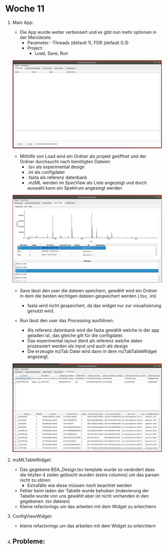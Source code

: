 # Woche 11

1. Main App:
    - Die App wurde weiter verbessert und es gibt nun mehr optionen in der Menüleiste.
        - Parameter:
            -Threads (default 1), FDR (default 0.3)
        - Project:
            - Load, Save, Run
    
    ![alt text](../Screenshots/Main_App.png )

    - Mithilfe von Load wird ein Ordner als projekt geöffnet und der Ordner durchsucht nach benötigten Dateien
        - .tsv als experimental design
        - .ini als configdatei
        - .fasta als referenz datenbank
        - .mzML werden im SpecView als Liste angezeigt und durch auswahl kann ein Spektrum angezeigt werden
    
    ![alt text](../Screenshots/SpecViewerMultiple.png )

    - Save lässt den user die dateien speichern, gewählt wird ein Ordner in dem die beiden wichtigen dateien gespeichert werden (.tsv, .ini)
        - fasta wird nicht gespeichert, da das widget nur zur visualisierung genutzt wird.

    - Run lässt den user das Processing ausführen:
        - Als referenz datenbank wird die fasta gewählt welche in der app geladen ist, das gleiche gilt für die    configdatei.
        - Das experimental layout dient als referenz welche daten prozessiert werden als input und auch als design
        - Die erzeugte mzTab Datei wird dann in dem mzTabTableWidget angezeigt.
    
    ![alt text](../Screenshots/mzTab_afterproc.png )

2. mzMLTableWidget:
    - Das gegebene BSA_Design.tsv template wurde so verändert dass die letzten 4 zeilen gelöscht wurden (extra columns) um das parsen nicht zu stören
        - Extrafälle wie diese müssen noch beachtet werden
    - Fehler beim laden der Tabelle wurde behoben (indexierung der Tabelle wurde von uns gewählt aber ist nicht vorhanden in den gegebenen .tsv dateien)
    - Kleine refactorings um das arbeiten mit dem Widget zu erleichtern

3. ConfigViewWidget:
    - kleine refactorings um das arbeiten mit dem Widget zu erleichtern


4. Probleme:
    -
